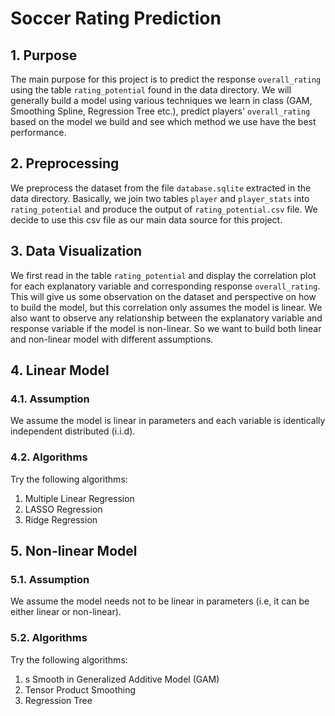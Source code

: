 # Soccer Rating Prediction

## 1. Purpose

The main purpose for this project is to predict the response `overall_rating` using the table `rating_potential` found in the data directory. We will generally build a model using various techniques we learn in class (GAM, Smoothing Spline, Regression Tree etc.), predict players' `overall_rating` based on the model we build and see which method we use have the best performance.

## 2. Preprocessing

We preprocess the dataset from the file `database.sqlite` extracted in the data directory. Basically, we join two tables `player` and `player_stats` into `rating_potential` and produce the output of `rating_potential.csv` file. We decide to use this csv file as our main data source for this project.

## 3. Data Visualization

We first read in the table `rating_potential` and display the correlation plot for each explanatory variable and corresponding response `overall_rating`. This will give us some observation on the dataset and perspective on how to build the model, but this correlation only assumes the model is linear. We also want to observe any relationship between the explanatory variable and response variable if the model is non-linear. So we want to build both linear and non-linear model with different assumptions.

## 4. Linear Model

### 4.1. Assumption

We assume the model is linear in parameters and each variable is identically independent distributed (i.i.d).

### 4.2. Algorithms
 Try the following algorithms:
1. Multiple Linear Regression
2. LASSO Regression
3. Ridge Regression

## 5. Non-linear Model

### 5.1. Assumption

We assume the model needs not to be linear in parameters (i.e, it can be either linear or non-linear).

### 5.2. Algorithms

Try the following algorithms:
1. s Smooth in Generalized Additive Model (GAM)
2. Tensor Product Smoothing
3. Regression Tree
